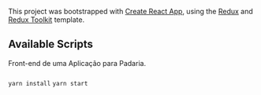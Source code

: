 This project was bootstrapped with [Create React App](https://github.com/facebook/create-react-app), using the [Redux](https://redux.js.org/) and [Redux Toolkit](https://redux-toolkit.js.org/) template.

## Available Scripts

Front-end de uma Aplicação para Padaria.

### 
`yarn install`
`yarn start`


